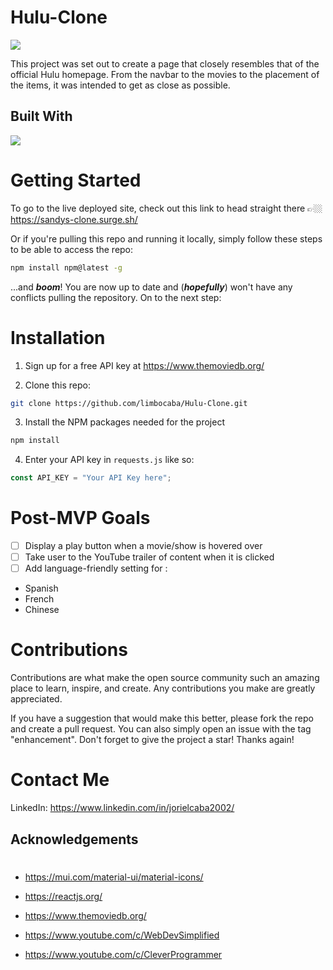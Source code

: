 # Hulu-Clone

<img src="../hulucloneSS.png" />

This project was set out to create a page that closely resembles that of the official Hulu homepage. From the navbar to the movies to the placement of the items, it was intended to get as close as possible.

## Built With

<img src="https://camo.githubusercontent.com/268ac512e333b69600eb9773a8f80b7a251f4d6149642a50a551d4798183d621/68747470733a2f2f696d672e736869656c64732e696f2f62616467652f52656163742d3230323332413f7374796c653d666f722d7468652d6261646765266c6f676f3d7265616374266c6f676f436f6c6f723d363144414642">

# Getting Started

To go to the live deployed site, check out this link to head straight there 👉🏼 https://sandys-clone.surge.sh/

Or if you're pulling this repo and running it locally, simply follow these steps to be able to access the repo:

```sh
npm install npm@latest -g
```

...and **_boom_**! You are now up to date and (**_hopefully_**) won't have any conflicts pulling the repository. On to the next step:

# Installation

1. Sign up for a free API key at https://www.themoviedb.org/

2. Clone this repo:

```sh
git clone https://github.com/limbocaba/Hulu-Clone.git
```

3. Install the NPM packages needed for the project

```sh
npm install
```

4. Enter your API key in `requests.js` like so:

```js
const API_KEY = "Your API Key here";
```

# Post-MVP Goals

- [ ] Display a play button when a movie/show is hovered over
- [ ] Take user to the YouTube trailer of content when it is clicked
- [ ] Add language-friendly setting for :
- Spanish
- French
- Chinese

# Contributions

Contributions are what make the open source community such an amazing place to learn, inspire, and create. Any contributions you make are greatly appreciated.

If you have a suggestion that would make this better, please fork the repo and create a pull request. You can also simply open an issue with the tag "enhancement". Don't forget to give the project a star! Thanks again!

# Contact Me

LinkedIn: https://www.linkedin.com/in/jorielcaba2002/

## Acknowledgements

#

- https://mui.com/material-ui/material-icons/

- https://reactjs.org/

- https://www.themoviedb.org/

- https://www.youtube.com/c/WebDevSimplified

- https://www.youtube.com/c/CleverProgrammer
